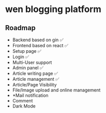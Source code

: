 # wen blogging platform

## Roadmap
- Backend based on gin ✅
- Frontend based on react ✅
- Setup page ✅
- Login ✅
- Multi-User support
- Admin panel ✅
- Article writing page ✅
- Article management ✅
- Article/Page Visibility
- File/Image upload and online management
- *Mail notification
- Comment
- Dark Mode
